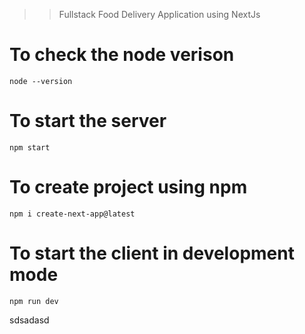 > > Fullstack Food Delivery Application using NextJs

# To check the node verison

```
node --version
```

# To start the server

```
npm start
```

# To create project using npm

```
npm i create-next-app@latest
```

# To start the client in development mode

```
npm run dev
```

sdsadasd
